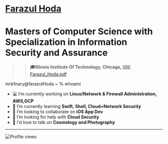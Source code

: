 # <div class="badge-base LI-profile-badge" data-locale="en_US" data-size="medium" data-theme="dark" data-type="VERTICAL" data-vanity="farazul-hoda" data-version="v1"><a class="badge-base__link LI-simple-link" href="https://www.linkedin.com/in/farazul-hoda?trk=profile-badge">Farazul Hoda</a></div>

# **Masters of Computer Science with Specialization in Information Security and Assurance**
>>  **🎓Illinois Institute Of Technology, Chicago, 🇺🇸**
[Farazul_Hoda.pdf](https://github.com/farazulhoda/farazulhoda/files/10868276/Farazul_Hoda.pdf)

   mrb1nary@farazulHoda ~ % whoami
- 💻 I’m currently working on <b>Linux/Network & Firewall Administration, AWS,GCP </b>
- 🌱 I’m currently learning <b>Swift, Shell, Cloud+Network Security</b>
- 👯 I’m looking to collaborate on <b>iOS App Dev</b>
- 🤔 I’m looking for help with <b>Cloud Security</b>
- 💬 i'd love to talk on <b>Cosmology and Photography</b>

****

![Profile views](https://gpvc.arturio.dev/farazulhoda)

